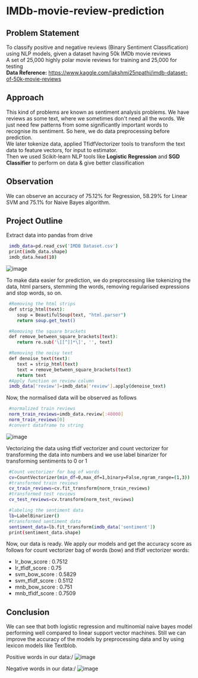 # IMDb-movie-review-prediction
## Problem Statement
To classify positive and negative reviews (Binary Sentiment Classification) using NLP models, given a dataset having 50k IMDb movie reviews \
A set of 25,000 highly polar movie reviews for training and 25,000 for testing \
**Data Reference:** https://www.kaggle.com/lakshmi25npathi/imdb-dataset-of-50k-movie-reviews 

## Approach
This kind of problems are known as sentiment analysis problems. We have reviews as some text, where we sometimes don't need all the words. We just need few patterns from some significantly important words to recognise its sentiment. So here, we do data preprocessing before prediction. \
We later tokenize data, applied TfidfVectorizer tools to transform the text data to feature vectors, for input to estimator. \
Then we used Scikit-learn NLP tools like **Logistic Regression** and **SGD Classifier** to perform on data & give better classification

## Observation
We can observe an accuracy of 75.12% for Regression, 58.29% for Linear SVM and 75.1% for Naive Bayes algorithm.

## Project Outline
Extract data into pandas from drive

```bash
 imdb_data=pd.read_csv('IMDB Dataset.csv')
 print(imdb_data.shape)
 imdb_data.head(10)
```
![image](https://user-images.githubusercontent.com/65950195/158792151-0be7084e-984c-4a7e-ad27-31ea7c9b862d.png)

To make data easier for prediction, we do preprocessing like tokenizing the data, html parsers, stemming the words, removing regularised expressions and stop words, so on.

```bash
 #Removing the html strips
 def strip_html(text):
    soup = BeautifulSoup(text, "html.parser")
    return soup.get_text()

 #Removing the square brackets
 def remove_between_square_brackets(text):
    return re.sub('\[[^]]*\]', '', text)

 #Removing the noisy text
 def denoise_text(text):
    text = strip_html(text)
    text = remove_between_square_brackets(text)
    return text
 #Apply function on review column
 imdb_data['review']=imdb_data['review'].apply(denoise_text)
```
Now, the normalised data will be observed as follows
```bash
 #normalized train reviews
 norm_train_reviews=imdb_data.review[:40000]
 norm_train_reviews[0]
 #convert dataframe to string
```
![image](https://user-images.githubusercontent.com/65950195/158796379-98a873b1-4895-41bd-af05-53a18b9c2ed2.png)

Vectorizing the data using tfidf vectorizer and count vectorizer for transforming the data into numbers and we use label binarizer for transforming sentiments to 0 or 1
```bash
 #Count vectorizer for bag of words
 cv=CountVectorizer(min_df=0,max_df=1,binary=False,ngram_range=(1,3))
 #transformed train reviews
 cv_train_reviews=cv.fit_transform(norm_train_reviews)
 #transformed test reviews
 cv_test_reviews=cv.transform(norm_test_reviews)
```

```bash
 #labeling the sentiment data
 lb=LabelBinarizer()
 #transformed sentiment data
 sentiment_data=lb.fit_transform(imdb_data['sentiment'])
 print(sentiment_data.shape)
```

Now, our data is ready. We apply our models and get the accuracy score as follows for count vectorizer bag of words (bow) and tfidf vectorizer words:

-  lr_bow_score : 0.7512
-  lr_tfidf_score : 0.75
-  svm_bow_score : 0.5829
-  svm_tfidf_score : 0.5112
-  mnb_bow_score : 0.751
-  mnb_tfidf_score : 0.7509


## Conclusion
We can see that both logistic regression and multinomial naive bayes model performing well compared to linear support vector machines. Still we can improve the accuracy of the models by preprocessing data and by using lexicon models like Textblob.

Positive words in our data:/
![image](https://user-images.githubusercontent.com/65950195/158798603-b8351135-c05f-41ce-97ea-ead11ab5b91b.png)

Negative words in our data:/
![image](https://user-images.githubusercontent.com/65950195/158798640-83b6910b-fc64-453e-9b90-f558c06091b6.png)

